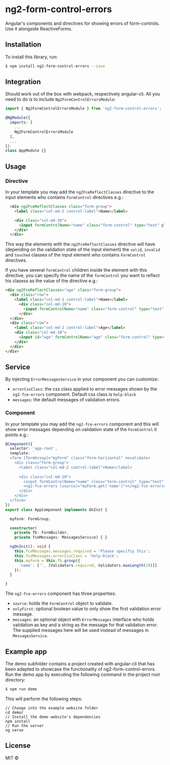# ng2-form-control-errors
Angular's components and directives for showing errors of form-controls. Use it alongside ReactiveForms.

## Installation

To install this library, run:

```bash
$ npm install ng2-form-control-errors --save
```

## Integration

Should work out of the box with webpack, respectively angular-cli. All you need to do is to include `Ng2FormControlErrorsModule`:

```ts
import { Ng2FormControlErrorsModule } from 'ng2-form-control-errors';

@NgModule({
  imports: [
    ...
    Ng2FormControlErrorsModule
  ],
  ...
})
class AppModule {}
```

## Usage
### Directive
In your template you may add the `ng2FceReflectClasses` directive to the input elements who contains `FormControl` directives e.g.:
```html
  <div ng2FceReflectClasses class="form-group">
    <label class="col-md-2 control-label">Name</label>

    <div class="col-md-10">
      <input formControlName="name" class="form-control" type="text" placeholder="Name">
    </div>
  </div>
```
This way the elements with the `ng2FceReflectClasses` directive will have (depending on the validation state of the input element) the `valid`, `invalid` and `touched` classes of the input element who contains `FormControl` directives.

If you have several `formControl` children inside the element with this directive, you can specify the name of the `formControl` you want to reflect his clasess as the value of the directive e.g.:
```html
<div ng2FceReflectClasses="age" class="form-group">
  <div class="row">
    <label class="col-md-2 control-label">Name</label>
      <div class="col-md-10">
        <input formControlName="name" class="form-control" type="text" placeholder="Name">
      </div>
  </div>
  <div class="row">
    <label class="col-md-2 control-label">Age</label>
    <div class="col-md-10">
      <input id="age" formControlName="age" class="form-control" type="number" placeholder="Age">
    </div>
  </div>
</div>
```

## Service
By injecting `ErrorMessagesService` in your component you can customize:
* `errorCssClass`: the css class applied to error messages shown by the `ng2-fce-errors` component. Default css class is `help-block`
* `messages`: the default messages of validation errors.

### Component
In your template you may add the `ng2-fce-errors` component and this will show error messages depending on validation state of the `FormControl` it points e.g.:
```typescript
@Component({
  selector: 'app-root',
  template: `
  <form [formGroup]="myForm" class="form-horizontal" novalidate>
    <div class="form-group">
      <label class="col-md-2 control-label">Name</label>
  
      <div class="col-md-10">
        <input formControlName="name" class="form-control" type="text" placeholder="Name">
        <ng2-fce-errors [source]="myForm.get('name')"></ng2-fce-errors>
      </div>
    </div>
  </form>`
})
export class AppComponent implements OnInit {

  myForm: FormGroup;

  constructor(
    private fb: FormBuilder,
    private fceMessages: MessagesService) { }

  ngOnInit(): void {
    this.fceMessages.messages.required = 'Please specifiy this';
    this.fceMessages.errorCssClass = 'help-block';
    this.myForm = this.fb.group({
      'name': ['', [Validators.required, Validators.maxLength(10)]]
    });
  }

}
```
The `ng2-fce-errors` component has three properties:
* `source`: holds the `FormControl` object to validate.
* `onlyFirst`: optional boolean value to only show the first validation error message.
* `messages`: an optional object with `ErrorMessages` interface who holds validation as key and a string as the message for that validation error. The supplied messages here will be used instead of messages in `MessagesService`.

## Example app
The demo subfolder contains a project created with angular-cli that has been adapted to showcase the functionality of ng2-form-control-errors. Run the demo app by executing the following command in the project root directory:
```bash
$ npm run demo
```
This will perform the following steps:
```
// Change into the example website folder
cd demo/
// Install the demo website's dependencies
npm install
// Run the server
ng serve
```

## License

MIT ©
